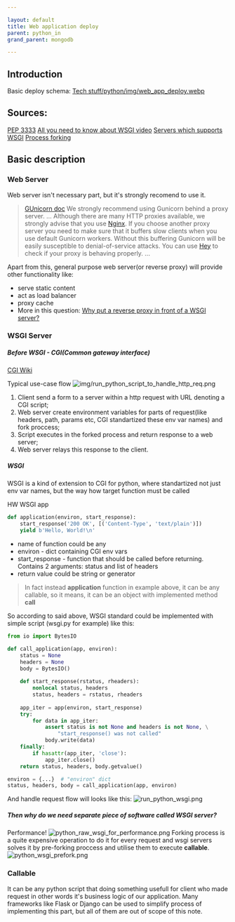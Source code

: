 ```yaml
---

layout: default
title: Web application deploy
parent: python_in
grand_parent: mongodb

---
```


## Introduction

Basic deploy schema:
[Tech stuff/python/img/web\_app\_deploy.webp](Tech%20stuff/python/img/web_app_deploy.webp)

## Sources:

[PEP 3333](https://peps.python.org/pep-3333/)
[All you need to know about WSGI video](https://www.youtube.com/watch?v=UklcIDgHtwQ)
[Servers which supports WSGI](https://wsgi.readthedocs.io/en/latest/servers.html)
[Process forking](https://en.wikipedia.org/wiki/Fork_\(system_call\))

## Basic description

### Web Server

Web server isn't necessary part, but it's strongly recomend to use it.

> [GUnicorn doc](https://docs.gunicorn.org/en/latest/deploy.html)
> We strongly recommend using Gunicorn behind a proxy server.
> ...
> Although there are many HTTP proxies available, we strongly advise that you use [Nginx](https://nginx.org/). If you choose another proxy server you need to make sure that it buffers slow clients when you use default Gunicorn workers. Without this buffering Gunicorn will be easily susceptible to denial-of-service attacks. You can use [Hey](https://github.com/rakyll/hey) to check if your proxy is behaving properly.
> ...

Apart from this, general purpose web server(or reverse proxy) will provide other functionality like:

*   serve static content
*   act as load balancer
*   proxy cache
*   More in this question: [Why put a reverse proxy in front of a WSGI server?](https://serverfault.com/questions/536144/why-put-a-reverse-proxy-in-front-of-a-wsgi-server)

### WSGI Server

##### *Before WSGI - CGI(Common gateway interface)*

[CGI Wiki](https://en.wikipedia.org/wiki/Common_Gateway_Interface)

Typical use-case flow
![img/run\_python\_script\_to\_handle\_http\_req.png](/obsidian-publish-action-test-sep/mongodb/python_in/img/run_python_script_to_handle_http_req.png)

1.  Client send a form to a server within a http request with URL denoting a CGI script;
2.  Web server create environment variables for parts of request(like headers, path, params etc, CGI standartized these env var names) and fork proccess;
3.  Script executes in the forked process and return response to a web server;
4.  Web server relays this response to the client.

##### *WSGI*

WSGI is a kind of extension to CGI for python, where standartized not just env var names, but the way how target function must be called

HW WSGI app

```python
def application(environ, start_response):
    start_response('200 OK', [('Content-Type', 'text/plain')])
    yield b'Hello, World!\n'
```

*   name of function could be any
*   environ - dict containing CGI env vars
*   start\_response - function that should be called before returning. Contains 2 arguments: status and list of headers
*   return value could be string or generator

> In fact instead **application** function in example above, it can be any callable, so it means, it can be an object with implemented method **call**

So according to said above, WSGI standard could be implemented with simple script (wsgi.py for example) like this:

```python
from io import BytesIO

def call_application(app, environ):
    status = None
    headers = None
    body = BytesIO()
    
    def start_response(rstatus, rheaders):
        nonlocal status, headers
        status, headers = rstatus, rheaders
        
    app_iter = app(environ, start_response)
    try:
        for data in app_iter:
            assert status is not None and headers is not None, \
                "start_response() was not called"
            body.write(data)
    finally:
        if hasattr(app_iter, 'close'):
            app_iter.close()
    return status, headers, body.getvalue()

environ = {...}  # "environ" dict
status, headers, body = call_application(app, environ)
```

And handle request flow will looks like this:
![run\_python\_wsgi.png](/obsidian-publish-action-test-sep/mongodb/python_in/img/run_python_wsgi.png)

##### *Then why do we need separate piece of software called WSGI server?*

Performance!
![python\_raw\_wsgi\_for\_performance.png](/obsidian-publish-action-test-sep/mongodb/python_in/img/python_raw_wsgi_for_performance.png)
Forking process is a quite expensive operation to do it for every request and wsgi servers solves it by pre-forking proccess and utilise them to execute **callable**.
![python\_wsgi\_prefork.png](/obsidian-publish-action-test-sep/mongodb/python_in/img/python_wsgi_prefork.png)

### Callable

It can be any python script that doing something usefull for client who made request in other words it's business logic of our application. Many frameworks like Flask or Django can be used to simplify process of implementing this part, but all of them are out of scope of this note.
